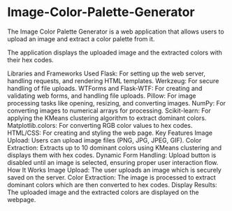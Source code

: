 # Image-Color-Palette-Generator
The Image Color Palette Generator is a web application that allows users to upload an image and extract a color palette from it.


The application displays the uploaded image and the extracted colors with their hex codes.

Libraries and Frameworks Used
Flask: For setting up the web server, handling requests, and rendering HTML templates.
Werkzeug: For secure handling of file uploads.
WTForms and Flask-WTF: For creating and validating web forms, and handling file uploads.
Pillow: For image processing tasks like opening, resizing, and converting images.
NumPy: For converting images to numerical arrays for processing.
Scikit-learn: For applying the KMeans clustering algorithm to extract dominant colors.
Matplotlib.colors: For converting RGB color values to hex codes.
HTML/CSS: For creating and styling the web page.
Key Features
Image Upload: Users can upload image files (PNG, JPG, JPEG, GIF).
Color Extraction: Extracts up to 10 dominant colors using KMeans clustering and displays them with hex codes.
Dynamic Form Handling: Upload button is disabled until an image is selected, ensuring proper user interaction flow.
How It Works
Image Upload: The user uploads an image which is securely saved on the server.
Color Extraction: The image is processed to extract dominant colors which are then converted to hex codes.
Display Results: The uploaded image and the extracted colors are displayed on the webpage.
